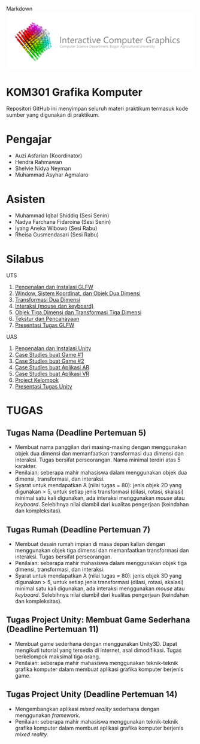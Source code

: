 Markdown ![banner](Interactive-CV-banner.png)

# KOM301 Grafika Komputer

Repositori GitHub ini menyimpan seluruh materi praktikum termasuk kode sumber yang digunakan di praktikum. 

# Pengajar
- Auzi Asfarian (Koordinator)
- Hendra Rahmawan
- Shelvie Nidya Neyman
- Muhammad Asyhar Agmalaro

# Asisten
- Muhammad Iqbal Shiddiq (Sesi Senin)
- Nadya Farchana Fidaroina (Sesi Senin)
- Iyang Aneka Wibowo (Sesi Rabu)
- Rheisa Gusmendasari (Sesi Rabu)

# Silabus
UTS
1. [Pengenalan dan Instalasi GLFW](https://github.com/auziasfarian/CG-IPB/tree/master/01.%20GLFW/Pertemuan%2001)
2. [Window, Sistem Koordinat, dan Objek Dua Dimensi](https://github.com/auziasfarian/CG-IPB/tree/master/01.%20GLFW/Pertemuan%2002)
3. [Transformasi Dua Dimensi](https://github.com/auziasfarian/CG-IPB/tree/master/01.%20GLFW/Pertemuan%2003)
4. [Interaksi (mouse dan keyboard)](https://github.com/auziasfarian/CG-IPB/tree/master/01.%20GLFW/Pertemuan%2004)
5. [Objek Tiga Dimensi dan Transformasi Tiga Dimensi](https://github.com/auziasfarian/CG-IPB/tree/master/01.%20GLFW/Pertemuan%2005)
6. [Tekstur dan Pencahayaan](https://github.com/auziasfarian/CG-IPB/tree/master/01.%20GLFW/Pertemuan%2006)
7. [Presentasi Tugas GLFW](https://github.com/auziasfarian/CG-IPB/tree/master/01.%20GLFW/Pertemuan%2007)

UAS
1. [Pengenalan dan Instalasi Unity](https://github.com/auziasfarian/CG-IPB/tree/master/02.%20Unity/Pertemuan%2008)
2. [Case Studies buat Game #1](https://github.com/auziasfarian/CG-IPB/tree/master/02.%20Unity/Pertemuan%2009)
3. [Case Studies buat Game #2](https://github.com/auziasfarian/CG-IPB/tree/master/02.%20Unity/Pertemuan%2010)
4. [Case Studies buat Aplikasi AR](https://github.com/auziasfarian/CG-IPB/tree/master/02.%20Unity/Pertemuan%2011)
5. [Case Studies buat Aplikasi VR](https://github.com/auziasfarian/CG-IPB/tree/master/02.%20Unity/Pertemuan%2012)
6. [Project Kelompok](https://github.com/auziasfarian/CG-IPB/tree/master/02.%20Unity/Pertemuan%2013)
7. [Presentasi Tugas Unity](https://github.com/auziasfarian/CG-IPB/tree/master/02.%20Unity/Pertemuan%2014)

# TUGAS
## Tugas Nama (Deadline Pertemuan 5)
- Membuat nama panggilan dari masing-masing dengan menggunakan objek dua dimensi dan memanfaatkan transformasi dua dimensi dan interaksi. Tugas bersifat perseorangan. Nama minimal terdiri atas 5 karakter.
- Penilaian: seberapa mahir mahasiswa dalam menggunakan objek dua dimensi, transformasi, dan interaksi.
- Syarat untuk mendapatkan A (nilai tugas = 80): jenis objek 2D yang digunakan > 5, untuk setiap jenis transformasi (dilasi, rotasi, skalasi) minimal satu kali digunakan, ada interaksi menggunakan _mouse_ atau _keyboard_. Selebihnya nilai diambil dari kualitas pengerjaan (keindahan dan kompleksitas).

## Tugas Rumah (Deadline Pertemuan 7)
- Membuat desain rumah impian di masa depan kalian dengan menggunakan objek tiga dimensi dan memanfaatkan transformasi dan interaksi. Tugas bersifat perseorangan. 
- Penilaian: seberapa mahir mahasiswa dalam menggunakan objek tiga dimensi, transformasi, dan interaksi.
- Syarat untuk mendapatkan A (nilai tugas = 80): jenis objek 3D yang digunakan > 5, untuk setiap jenis transformasi (dilasi, rotasi, skalasi) minimal satu kali digunakan, ada interaksi menggunakan _mouse_ atau _keyboard_. Selebihnya nilai diambil dari kualitas pengerjaan (keindahan dan kompleksitas).

## Tugas Project Unity: Membuat Game Sederhana (Deadline Pertemuan 11)
- Membuat game sederhana dengan menggunakan Unity3D. Dapat mengikuti tutorial yang tersedia di internet, asal dimodifikasi. Tugas berkelompok maksimal tiga orang.
- Penilaian: seberapa mahir mahasiswa menggunakan teknik-teknik grafika komputer dalam membuat aplikasi grafika komputer berjenis game.

## Tugas Project Unity (Deadline Pertemuan 14)
- Mengembangkan aplikasi _mixed reality_ sederhana dengan menggunakan _framework_. 
- Penilaian: seberapa mahir mahasiswa menggunakan teknik-teknik grafika komputer dalam membuat aplikasi grafika komputer berjenis _mixed reality_.
